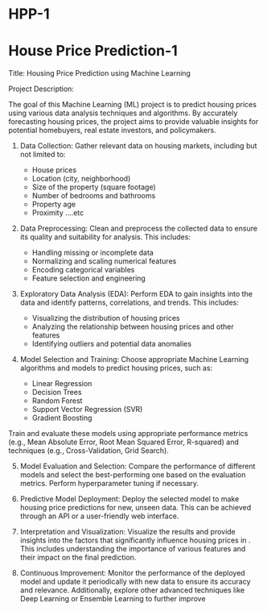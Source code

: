 # HPP-1

# House Price Prediction-1

Title: Housing Price Prediction using Machine Learning

Project Description:

The goal of this Machine Learning (ML) project is to predict housing prices  using various data analysis techniques and algorithms. By accurately forecasting housing prices, the project aims to provide valuable insights for potential homebuyers, real estate investors, and policymakers.

1. Data Collection:
Gather relevant data on   housing markets, including but not limited to:
   - House prices
   - Location (city, neighborhood)
   - Size of the property (square footage)
   - Number of bedrooms and bathrooms
   - Property age
   - Proximity ....etc

2. Data Preprocessing:
Clean and preprocess the collected data to ensure its quality and suitability for analysis. This includes:
   - Handling missing or incomplete data
   - Normalizing and scaling numerical features
   - Encoding categorical variables
   - Feature selection and engineering

3. Exploratory Data Analysis (EDA):
Perform EDA to gain insights into the data and identify patterns, correlations, and trends. This includes:
   - Visualizing the distribution of housing prices
   - Analyzing the relationship between housing prices and other features
   - Identifying outliers and potential data anomalies

4. Model Selection and Training:
Choose appropriate Machine Learning algorithms and models to predict housing prices, such as:
   - Linear Regression
   - Decision Trees
   - Random Forest
   - Support Vector Regression (SVR)
   - Gradient Boosting

Train and evaluate these models using appropriate performance metrics (e.g., Mean Absolute Error, Root Mean Squared Error, R-squared) and techniques (e.g., Cross-Validation, Grid Search).

5. Model Evaluation and Selection:
Compare the performance of different models and select the best-performing one based on the evaluation metrics. Perform hyperparameter tuning if necessary.

6. Predictive Model Deployment:
Deploy the selected model to make housing price predictions for new, unseen data. This can be achieved through an API or a user-friendly web interface.

7. Interpretation and Visualization:
Visualize the results and provide insights into the factors that significantly influence housing prices in  . This includes understanding the importance of various features and their impact on the final prediction.

8. Continuous Improvement:
Monitor the performance of the deployed model and update it periodically with new data to ensure its accuracy and relevance. Additionally, explore other advanced techniques like Deep Learning or Ensemble Learning to further improve

